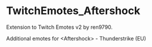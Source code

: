 # TwitchEmotes_Aftershock

Extension to Twitch Emotes v2 by ren9790.

Additional emotes for \<Aftershock\> - Thunderstrike (EU)
